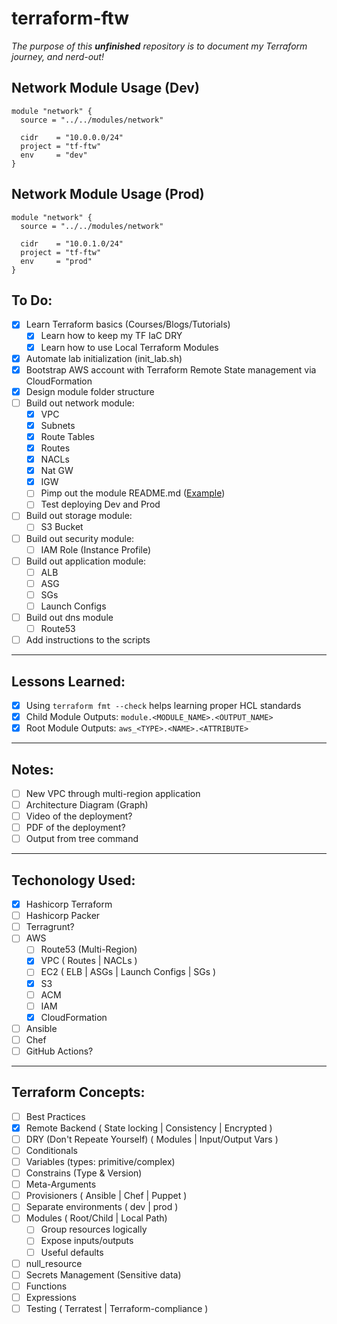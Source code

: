 # terraform-ftw

*The purpose of this **unfinished** repository is to document my Terraform journey, and nerd-out!*

## Network Module Usage (Dev)

```hcl
module "network" {
  source = "../../modules/network"

  cidr    = "10.0.0.0/24"
  project = "tf-ftw"
  env     = "dev"
}
```

## Network Module Usage (Prod)

```hcl
module "network" {
  source = "../../modules/network"

  cidr    = "10.0.1.0/24"
  project = "tf-ftw"
  env     = "prod"
}
```





## To Do:
- [x] Learn Terraform basics (Courses/Blogs/Tutorials)
  - [x] Learn how to keep my TF IaC DRY
  - [x] Learn how to use Local Terraform Modules
- [x] Automate lab initialization (init_lab.sh)
- [x] Bootstrap AWS account with Terraform Remote State management via CloudFormation
- [x] Design module folder structure
- [ ] Build out network module:
  - [x] VPC
  - [x] Subnets
  - [x] Route Tables
  - [x] Routes
  - [x] NACLs
  - [x] Nat GW
  - [x] IGW
  - [ ] Pimp out the module README.md ([Example](https://github.com/terraform-aws-modules/terraform-aws-vpc/blob/master/README.md))
  - [ ] Test deploying Dev and Prod
- [ ] Build out storage module:
  - [ ] S3 Bucket
- [ ] Build out security module:
  - [ ] IAM Role (Instance Profile)
- [ ] Build out application module:
  - [ ] ALB
  - [ ] ASG
  - [ ] SGs
  - [ ] Launch Configs
- [ ] Build out dns module
  - [ ] Route53
- [ ] Add instructions to the scripts
---

## Lessons Learned:
- [x] Using `terraform fmt --check` helps learning proper HCL standards
- [x] Child Module Outputs: `module.<MODULE_NAME>.<OUTPUT_NAME>`
- [x] Root Module Outputs:  `aws_<TYPE>.<NAME>.<ATTRIBUTE>`

---

## Notes:
- [ ] New VPC through multi-region application
- [ ] Architecture Diagram (Graph)
- [ ] Video of the deployment?
- [ ] PDF of the deployment?
- [ ] Output from tree command

---

## Techonology Used:

- [x] Hashicorp Terraform
- [ ] Hashicorp Packer
- [ ] Terragrunt?
- [ ] AWS
  - [ ] Route53 (Multi-Region)
  - [x] VPC ( Routes | NACLs )
  - [ ] EC2 ( ELB | ASGs | Launch Configs | SGs )
  - [x] S3
  - [ ] ACM
  - [ ] IAM
  - [x] CloudFormation
- [ ] Ansible
- [ ] Chef
- [ ] GitHub Actions?

---

## Terraform Concepts:
- [ ] Best Practices
- [x] Remote Backend ( State locking | Consistency | Encrypted )
- [ ] DRY (Don't Repeate Yourself) ( Modules | Input/Output Vars )
- [ ] Conditionals
- [ ] Variables (types: primitive/complex)
- [ ] Constrains (Type & Version)
- [ ] Meta-Arguments
- [ ] Provisioners ( Ansible | Chef | Puppet )
- [ ] Separate environments ( dev | prod )
- [ ] Modules ( Root/Child | Local Path)
  - [ ] Group resources logically
  - [ ] Expose inputs/outputs
  - [ ] Useful defaults
- [ ] null_resource
- [ ] Secrets Management (Sensitive data)
- [ ] Functions
- [ ] Expressions
- [ ] Testing ( Terratest | Terraform-compliance )
